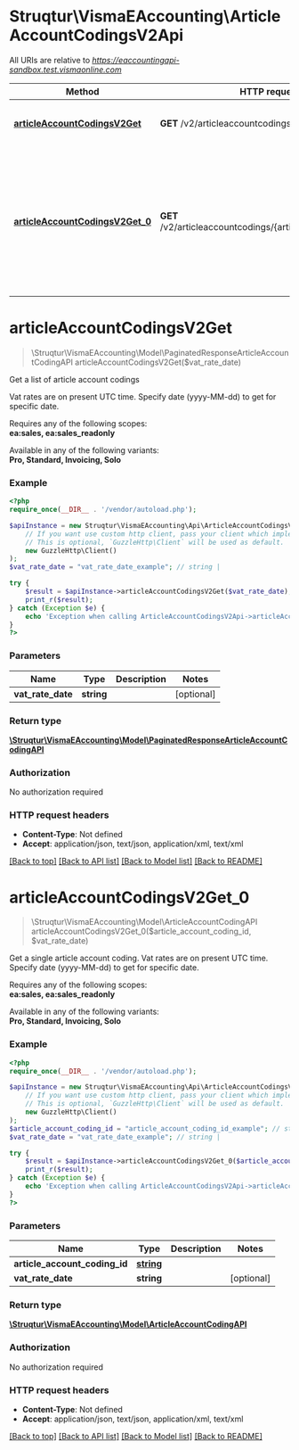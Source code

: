 # Struqtur\VismaEAccounting\ArticleAccountCodingsV2Api

All URIs are relative to *https://eaccountingapi-sandbox.test.vismaonline.com*

Method | HTTP request | Description
------------- | ------------- | -------------
[**articleAccountCodingsV2Get**](ArticleAccountCodingsV2Api.md#articleAccountCodingsV2Get) | **GET** /v2/articleaccountcodings | Get a list of article account codings
[**articleAccountCodingsV2Get_0**](ArticleAccountCodingsV2Api.md#articleAccountCodingsV2Get_0) | **GET** /v2/articleaccountcodings/{articleAccountCodingId} | Get a single article account coding. Vat rates are on present UTC time. Specify date (yyyy-MM-dd) to get for specific date.


# **articleAccountCodingsV2Get**
> \Struqtur\VismaEAccounting\Model\PaginatedResponseArticleAccountCodingAPI articleAccountCodingsV2Get($vat_rate_date)

Get a list of article account codings

Vat rates are on present UTC time. Specify date (yyyy-MM-dd) to get for specific date.<p>Requires any of the following scopes: <br><b>ea:sales, ea:sales_readonly</b></p><p>Available in any of the following variants: <br><b>Pro, Standard, Invoicing, Solo</b></p>

### Example
```php
<?php
require_once(__DIR__ . '/vendor/autoload.php');

$apiInstance = new Struqtur\VismaEAccounting\Api\ArticleAccountCodingsV2Api(
    // If you want use custom http client, pass your client which implements `GuzzleHttp\ClientInterface`.
    // This is optional, `GuzzleHttp\Client` will be used as default.
    new GuzzleHttp\Client()
);
$vat_rate_date = "vat_rate_date_example"; // string | 

try {
    $result = $apiInstance->articleAccountCodingsV2Get($vat_rate_date);
    print_r($result);
} catch (Exception $e) {
    echo 'Exception when calling ArticleAccountCodingsV2Api->articleAccountCodingsV2Get: ', $e->getMessage(), PHP_EOL;
}
?>
```

### Parameters

Name | Type | Description  | Notes
------------- | ------------- | ------------- | -------------
 **vat_rate_date** | **string**|  | [optional]

### Return type

[**\Struqtur\VismaEAccounting\Model\PaginatedResponseArticleAccountCodingAPI**](../Model/PaginatedResponseArticleAccountCodingAPI.md)

### Authorization

No authorization required

### HTTP request headers

 - **Content-Type**: Not defined
 - **Accept**: application/json, text/json, application/xml, text/xml

[[Back to top]](#) [[Back to API list]](../../README.md#documentation-for-api-endpoints) [[Back to Model list]](../../README.md#documentation-for-models) [[Back to README]](../../README.md)

# **articleAccountCodingsV2Get_0**
> \Struqtur\VismaEAccounting\Model\ArticleAccountCodingAPI articleAccountCodingsV2Get_0($article_account_coding_id, $vat_rate_date)

Get a single article account coding. Vat rates are on present UTC time. Specify date (yyyy-MM-dd) to get for specific date.

<p>Requires any of the following scopes: <br><b>ea:sales, ea:sales_readonly</b></p><p>Available in any of the following variants: <br><b>Pro, Standard, Invoicing, Solo</b></p>

### Example
```php
<?php
require_once(__DIR__ . '/vendor/autoload.php');

$apiInstance = new Struqtur\VismaEAccounting\Api\ArticleAccountCodingsV2Api(
    // If you want use custom http client, pass your client which implements `GuzzleHttp\ClientInterface`.
    // This is optional, `GuzzleHttp\Client` will be used as default.
    new GuzzleHttp\Client()
);
$article_account_coding_id = "article_account_coding_id_example"; // string | 
$vat_rate_date = "vat_rate_date_example"; // string | 

try {
    $result = $apiInstance->articleAccountCodingsV2Get_0($article_account_coding_id, $vat_rate_date);
    print_r($result);
} catch (Exception $e) {
    echo 'Exception when calling ArticleAccountCodingsV2Api->articleAccountCodingsV2Get_0: ', $e->getMessage(), PHP_EOL;
}
?>
```

### Parameters

Name | Type | Description  | Notes
------------- | ------------- | ------------- | -------------
 **article_account_coding_id** | [**string**](../Model/.md)|  |
 **vat_rate_date** | **string**|  | [optional]

### Return type

[**\Struqtur\VismaEAccounting\Model\ArticleAccountCodingAPI**](../Model/ArticleAccountCodingAPI.md)

### Authorization

No authorization required

### HTTP request headers

 - **Content-Type**: Not defined
 - **Accept**: application/json, text/json, application/xml, text/xml

[[Back to top]](#) [[Back to API list]](../../README.md#documentation-for-api-endpoints) [[Back to Model list]](../../README.md#documentation-for-models) [[Back to README]](../../README.md)

